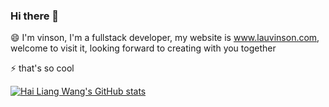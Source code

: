 <!--![](https://github.com/lauvinson/lauvinson/blob/master/005NUljqly1gj12wigoo8j30tu1ck4qp.jpg)-->
### Hi there 👋

😄 I'm vinson, I'm a fullstack developer, my website is www.lauvinson.com, welcome to visit it, looking forward to creating with you together

⚡ that's so cool

[![Hai Liang Wang's GitHub stats](https://github-readme-stats.vercel.app/api?username=lauvinson&show_icons=true&theme=tokyonight)](https://pre-angel.com/peoples/hailiang-wang/)
<!--
**lauvinson/lauvinson** is a ✨ _special_ ✨ repository because its `README.md` (this file) appears on your GitHub profile.

Here are some ideas to get you started:

- 🔭 I’m currently working on ...
- 🌱 I’m currently learning ...
- 👯 I’m looking to collaborate on ...
- 🤔 I’m looking for help with ...
- 💬 Ask me about ...
- 📫 How to reach me: ...
- 😄 Pronouns: ...
- ⚡ Fun fact: ...
-->
